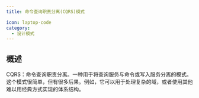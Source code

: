 ```yaml
---
title: 命令查询职责分离(CQRS)模式

icon: laptop-code
category:
  - 设计模式
---
```


## 概述

CQRS：命令查询职责分离。一种用于将查询服务与命令或写入服务分离的模式。这个模式很简单，但有很多后果。例如，它可以用于处理复杂的域，或者使用其他难以用经典方式实现的体系结构。

